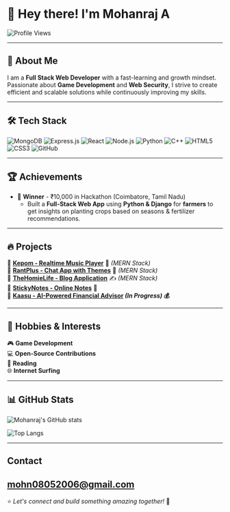 # 👋 Hey there! I'm Mohanraj A

![Profile Views](https://komarev.com/ghpvc/?username=mohan-bee&color=blue&style=flat-square)  

---

## 🚀 About Me

I am a **Full Stack Web Developer** with a fast-learning and growth mindset. Passionate about **Game Development** and **Web Security**, I strive to create efficient and scalable solutions while continuously improving my skills.

---

## 🛠️ Tech Stack

![MongoDB](https://img.shields.io/badge/MongoDB-47A248?style=for-the-badge&logo=mongodb&logoColor=white)
![Express.js](https://img.shields.io/badge/Express.js-404D59?style=for-the-badge)
![React](https://img.shields.io/badge/React-20232A?style=for-the-badge&logo=react&logoColor=61DAFB)
![Node.js](https://img.shields.io/badge/Node.js-43853D?style=for-the-badge&logo=node.js&logoColor=white)
![Python](https://img.shields.io/badge/Python-3776AB?style=for-the-badge&logo=python&logoColor=white)
![C++](https://img.shields.io/badge/C++-00599C?style=for-the-badge&logo=c%2B%2B&logoColor=white)
![HTML5](https://img.shields.io/badge/HTML5-E34F26?style=for-the-badge&logo=html5&logoColor=white)
![CSS3](https://img.shields.io/badge/CSS3-1572B6?style=for-the-badge&logo=css3&logoColor=white)
![GitHub](https://img.shields.io/badge/GitHub-100000?style=for-the-badge&logo=github&logoColor=white)

---

## 🏆 Achievements
- 🏅 **Winner** - ₹10,000 in Hackathon (Coimbatore, Tamil Nadu)  
  - Built a **Full-Stack Web App** using **Python & Django** for **farmers** to get insights on planting crops based on seasons & fertilizer recommendations.

---

## 🔥 Projects

🔹 **[Kepom - Realtime Music Player](https://kepom.vercel.app)** 🎵 *(MERN Stack)*  
🔹 **[RantPlus - Chat App with Themes](https://rant-plus.vercel.app/login)** 💬 *(MERN Stack)*  
🔹 **[TheHomieLife - Blog Application](https://thehomie.life)** ✍️ *(MERN Stack)*  
🔹 **[StickyNotes - Online Notes](https://mohan-bee.github.io/Sticky-Notes/)** 📝  
🔹 **[Kaasu - AI-Powered Financial Advisor](https://github.com/kalviumcommunity/S65_Mohan_Capstone_Kaasu) *(In Progress)* 💰**

---

## 📌 Hobbies & Interests

🎮 **Game Development**  
💻 **Open-Source Contributions**  
📖 **Reading**  
🌐 **Internet Surfing**  

---

## 📊 GitHub Stats

![Mohanraj's GitHub stats](https://github-readme-stats.vercel.app/api?username=mohan-bee&show_icons=true&theme=tokyonight)

![Top Langs](https://github-readme-stats.vercel.app/api/top-langs/?username=mohan-bee&layout=compact&theme=tokyonight)

---
## Contact

[mohn08052006@gmail.com](mailto:mohn08052006@gmail.com)  
---
⭐️ *Let's connect and build something amazing together!* 🚀
